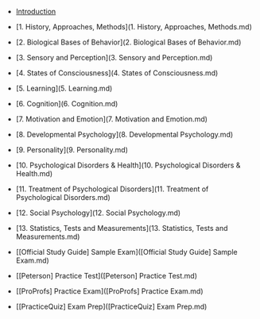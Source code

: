 * [Introduction](README.md)


* [1. History, Approaches, Methods](1. History, Approaches, Methods.md)
* [2. Biological Bases of Behavior](2. Biological Bases of Behavior.md)
* [3. Sensory and Perception](3. Sensory and Perception.md)
* [4. States of Consciousness](4. States of Consciousness.md)
* [5. Learning](5. Learning.md)
* [6. Cognition](6. Cognition.md)
* [7. Motivation and Emotion](7. Motivation and Emotion.md)
* [8. Developmental Psychology](8. Developmental Psychology.md)
* [9. Personality](9. Personality.md)
* [10. Psychological Disorders & Health](10. Psychological Disorders & Health.md)
* [11. Treatment of Psychological Disorders](11. Treatment of Psychological Disorders.md)
* [12. Social Psychology](12. Social Psychology.md)
* [13. Statistics, Tests and Measurements](13. Statistics, Tests and Measurements.md)
* [\[Official Study Guide\] Sample Exam]([Official Study Guide] Sample Exam.md)
* [\[Peterson\] Practice Test]([Peterson] Practice Test.md)
* [\[ProProfs\] Practice Exam]([ProProfs] Practice Exam.md)
* [\[PracticeQuiz\] Exam Prep]([PracticeQuiz] Exam Prep.md)